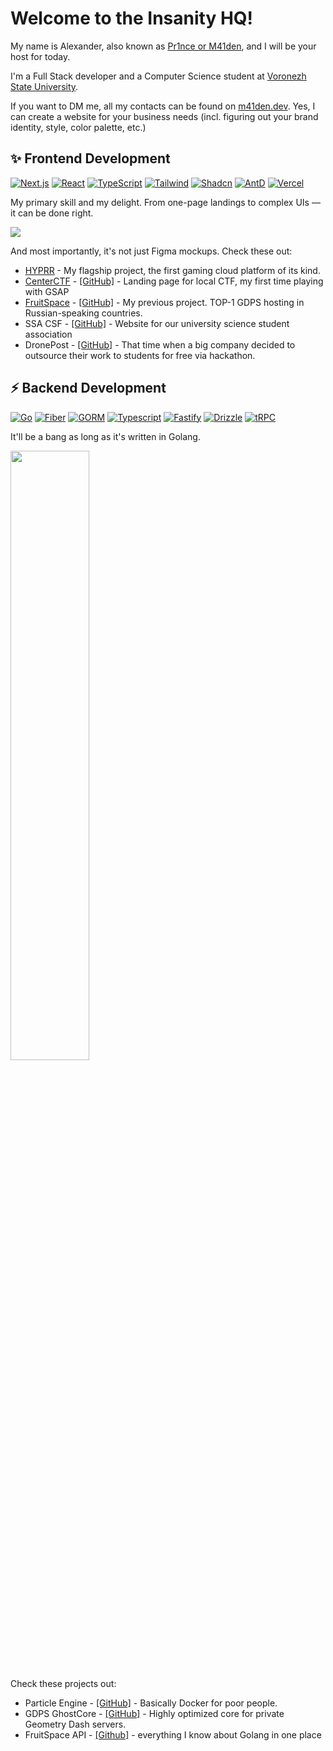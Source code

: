 # Welcome to the Insanity HQ!

My name is Alexander, also known as [Pr1nce or M41den](https://m41den.dev), and I will be your host for today.

I'm a Full Stack developer and a Computer Science student at [Voronezh State University](https://vsu.ru/).

If you want to DM me, all my contacts can be found on [m41den.dev](https://m41den.dev). 
Yes, I can create a website for your business needs (incl. figuring out your brand identity, style, color palette, etc.)

## ✨ Frontend Development
[![Next.js](https://img.shields.io/badge/Next.js-000000?style=for-the-badge&logo=next.js&logoColor=white)](https://nextjs.org/)
[![React](https://img.shields.io/badge/React-000000?style=for-the-badge&logo=react&logoColor=white)](https://react.dev/)
[![TypeScript](https://img.shields.io/badge/TypeScript-000000?style=for-the-badge&logo=typescript&logoColor=white)](https://www.typescriptlang.org/)
[![Tailwind](https://img.shields.io/badge/Tailwind-000000?style=for-the-badge&logo=tailwind-css&logoColor=white)](https://tailwindcss.com/)
[![Shadcn](https://img.shields.io/badge/shadcn-000000?style=for-the-badge&logo=shadcn/ui&logoColor=white)](https://shadcn.com/)
[![AntD](https://img.shields.io/badge/AntD-000000?style=for-the-badge&logo=antdesign&logoColor=white)](https://ant.design/)
[![Vercel](https://img.shields.io/badge/Vercel-000000?style=for-the-badge&logo=vercel&logoColor=white)](https://vercel.com/)

My primary skill and my delight. 
From one-page landings to complex UIs — it can be done right.

![](.github/img/webshowcase.png)

And most importantly, it's not just Figma mockups. Check these out:

* [HYPRR](https://hyprr.space/) - My flagship project, the first gaming cloud platform of its kind.
* [CenterCTF](https://centerctf.ru/) - [[GitHub]](https://github.com/pr1nceio/centerctf.ru) - Landing page for local CTF, my first time playing with GSAP
* [FruitSpace](https://fruitspace.ru/) - [[GitHub]](https://github.com/pr1nceio/fruitspace.ru) - My previous project. TOP-1 GDPS hosting in Russian-speaking countries.
* SSA CSF - [[GitHub]](https://github.com/pr1nceio/ssa-csf) - Website for our university science student association
* DronePost - [[GitHub]](https://github.com/pr1nceio/drone-frontend) - That time when a big company decided to outsource their work to students for free via hackathon.

## ⚡ Backend Development

[![Go](https://img.shields.io/badge/Golang-000000?style=for-the-badge&logo=go&logoColor=white)](https://golang.org/)
[![Fiber](https://img.shields.io/badge/Fiber-000000?style=for-the-badge&logo=fiber&logoColor=white)](https://gofiber.io/)
[![GORM](https://img.shields.io/badge/GORM-000000?style=for-the-badge&logo=gorm&logoColor=white)](https://gorm.io/)
[![Typescript](https://img.shields.io/badge/TypeScript-000000?style=for-the-badge&logo=typescript&logoColor=white)](https://www.typescriptlang.org/)
[![Fastify](https://img.shields.io/badge/Fastify-000000?style=for-the-badge&logo=fastify&logoColor=white)](https://www.fastify.io/)
[![Drizzle](https://img.shields.io/badge/Drizzle-000000?style=for-the-badge&logo=drizzle&logoColor=white)](https://drizzle.orm.org/)
[![tRPC](https://img.shields.io/badge/tRPC-000000?style=for-the-badge&logo=trpc&logoColor=white)](https://trpc.io/)

It'll be a bang as long as it's written in Golang.

<img src=".github/img/3go.png" width="50%" />

Check these projects out:

- Particle Engine - [[GitHub]](https://github.com/pr1nceio/particle-engine) - Basically Docker for poor people.
- GDPS GhostCore - [[GitHub]](https://github.com/pr1nceio/GDPSGhostCore) - Highly optimized core for private Geometry Dash servers.
- FruitSpace API - [[Github]](https://github.com/pr1nceio/FiberAPI) - everything I know about Golang in one place
